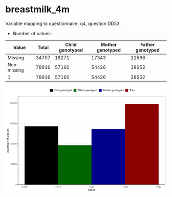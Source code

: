 # breastmilk_4m
Variable mapping to questionnaire: q4, question DD53.
- Number of values:

| Value | Total | Child genotyped | Mother genotyped | Father genotyped |
| ----- | ----- | --------------- | ---------------- | ---------------- |
| Missing | 34707 | 18271 | 17343 | 11566 |
| Non-missing | 78916 | 57160 | 54426 | 38652 |
| 1 | 78916 | 57160 | 54426 | 38652 |



![](breastmilk_4m_n.png)



